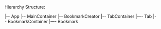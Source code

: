 Hierarchy Structure:

|-- App
  |-- MainContainer
      |-- BookmarkCreator
      |-- TabContainer
              |—- Tab
      |-- BookmarkContainer
              |—- Bookmark


